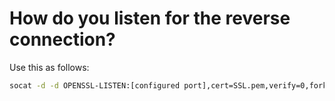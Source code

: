 # How do you listen for the reverse connection?


Use this as follows:

```bash
socat -d -d OPENSSL-LISTEN:[configured port],cert=SSL.pem,verify=0,fork STDOUT
```


